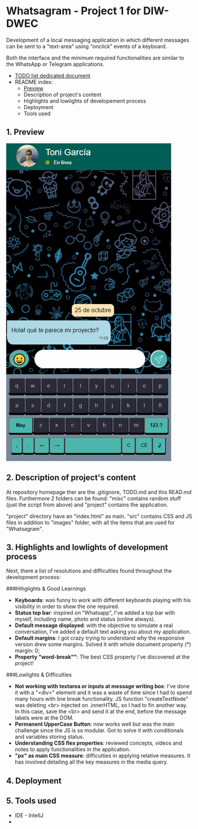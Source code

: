# Whatsagram - Project 1 for DIW-DWEC

Development of a local messaging application in which different messages can be sent to a "text-area" using "onclick" events of a keyboard.

Both the interface and the minimum required functionalities are similar to the WhatsApp or Telegram applications.

* [TODO list dedicated document](https://github.com/ToniGar20/project1-DIW-DWEC/blob/master/TODO.md)
* README index:
  * [Preview](https://github.com/ToniGar20/project1-DIW-DWEC#1-preview)
  * Description of project's content
  * Highlights and lowlights of developement process
  * Deployment
  * Tools used

## 1. Preview
![Whatsagram by Toni García](/misc/whatsagram-gif-toni.gif)


## 2. Description of project's content
At repository homepage ther are the .gitignore, TODO.md and this READ.md files. Furthermore 2 folders can be found: "misc" contains random stuff (just the script from above) and "project" contains the application.

"project" directory have an "index.html" as main. "src" contains CSS and JS files in addition to "images" folder, with all the items that are used for "Whatsagram".

## 3. Highlights and lowlights of development process

Next, there a list of resolutions and difficulties found throughout the development process:

###Hihglights & Good Learnings
* **Keyboards**: was funny to work with different keyboards playing with his visibility in order to show the one required.
* **Status top bar**: inspired on "Whatsapp", I've added a top bar with myself, including name, photo and status (online always).
* **Default message displayed**: with the objective to simulate a real conversation, I've added a default text asking you about my application.
* **Default margins**: I got crazy trying to understand why the responsive version drew some margins. Solved it with whole document property (*) margin: 0;
* **Property "word-break""**: The best CSS property I've discovered at the project!

###Lowlights & Difficulties
* **Not working with textarea or inputs at message writing box**: I've done it with a "\<div>" element and it was a waste of time since I had to spend many hours with line break functionality. JS function "createTextNode" was deleting \<br> injected on .innerHTML, so I had to fin another way. In this case, save the \<br> and send it at the end, before the message labels were at the DOM.
* **Permanent UpperCase Button**: now works well but was the main challenge since the JS is so modular. Got to solve it with conditionals and variables storing status.
* **Understanding CSS flex properties**: reviewed concepts, videos and notes to apply functionalities in the application.
* **"px" as main CSS measure**: difficulties in applying relative measures. It has involved detailing all the key measures in the media query.


## 4. Deployment

## 5. Tools used
* IDE - IntelIJ
* 
